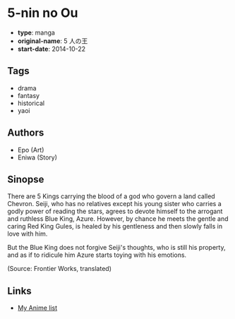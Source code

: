 # 5-nin no Ou

-   **type**: manga
-   **original-name**: 5 人の王
-   **start-date**: 2014-10-22

## Tags

-   drama
-   fantasy
-   historical
-   yaoi

## Authors

-   Epo (Art)
-   Eniwa (Story)

## Sinopse

There are 5 Kings carrying the blood of a god who govern a land called Chevron. Seiji, who has no relatives except his young sister who carries a godly power of reading the stars, agrees to devote himself to the arrogant and ruthless Blue King, Azure. However, by chance he meets the gentle and caring Red King Gules, is healed by his gentleness and then slowly falls in love with him.

But the Blue King does not forgive Seiji's thoughts, who is still his property, and as if to ridicule him Azure starts toying with his emotions.

(Source: Frontier Works, translated)

## Links

-   [My Anime list](https://myanimelist.net/manga/107801/5-nin_no_Ou)
